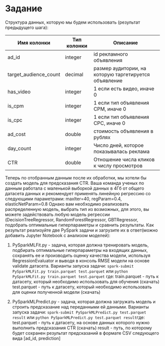 # Задание

Структура данных, которую мы будем использовать (результат предыдущего шага):

| Имя колонки | Тип колонки | Описание |
| --- | --- | --- |
| ad_id | integer | id рекламного объявления |
| target_audience_count | decimal | размер аудитории, на которую таргетируется объявление |
| has_video | integer | 1 если есть видео, иначе 0 |
| is_cpm | integer | 1 если тип объявления CPM, иначе 0 |
| is_cpc | integer | 1 если тип объявления CPC, иначе 0 |
| ad_cost | double | стоимость объявления в рублях |
| day_count | integer | Число дней, которое показывалась реклама |
| CTR | double | Отношение числа кликов к числу просмотров |

Теперь по отобранным данным после их обработки, мы хотели бы создать модель для предсказания CTR.
Ваша команда ученых по данным работала с маленькой выборкой данных в 4Гб от общего датасета данных и рекомендует применять линейную регрессию со следующими параметрами:
maxIter=40, regParam=0.4, elasticNetParam=0.8
Однако вам необходимо реализовать распределенную модель, выбрать тип из возможных, для этого, вы можете задействовать любую модель регрессии (DecisionTreeRegressor, RandomForestRegressor, GBTRegressor, подобрать оптимальные гиперпараметры и сравнить результаты.
Как результат реализуйте две PySpark задачи и загрузите их в ответ(можно добавить Jupyter Notebook с анализом моделей):

1. PySparkMLFit.py - задача, которая должна тренировать модель, подбирать оптимальные гиперпараметры на входящих данных, сохранять ее и производить оценку качества модели, используя RegressionEvaluator и выводя в консоль RMSE модели на основе validate датасета.
Варианты запуска задачи: `spark-submit PySparkMLFit.py train.parquet test.parquet` или `python PySparkMLFit.py train.parquet test.parquet` 
где:
train.parquet - путь к датасету, который необходимо использовать для обучения (скачать)
test.parquet - путь к датасету, который необходимо использовать для оценки полученной модели (скачать)

2. PySparkMLPredict.py - задача, которая должна загружать модель и строить предсказание над переданными ей данными.
Варианты запуска задачи: `spark-submit PySparkMLPredict.py test.parquet result` или `python PySparkMLPredict.py test.parquet result`где:
test.parquet - путь к датасету, на основе данных которого нужно выполнить предсказания CTR (скачать)
result - путь, по которому будет сохранен результат предсказаний в формате CSV следующего вида [ad_id, prediction]
